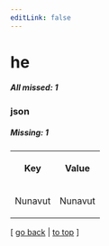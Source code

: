 ```yaml
---
editLink: false
---
```


# he

##### All missed: 1


### json

##### Missing: 1

<table width="100%">
<tr><th width="50%">

Key

</th><th width="50%">

Value

</th></tr>
<tr><td width="50%">

Nunavut

</td><td width="50%">

Nunavut

</td></tr>
</table>

[ [go back](../status.md) | [to top](#) ]


